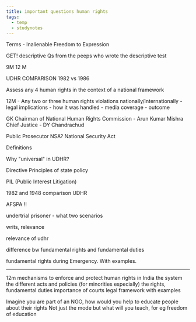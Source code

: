 ```yaml
---
title: important questions human rights
tags:
  - temp
  - studynotes
---
```

Terms - Inalienable
Freedom to Expression

GET! descriptive Qs from the peeps who wrote the descriptive test


9M 
12 M


UDHR COMPARISON 1982 vs 1986 

Assess any 4 human rights in the context of a national framework 

12M - Any two or three human rights violations nationally/internationally
	- legal implications
	- how it was handled
	- media coverage
	- outcome

GK 
Chairman of National Human Rights Commission - Arun Kumar Mishra
Chief Justice - DY Chandrachud

Public Prosecutor
NSA? National Security Act

Definitions

Why "universal" in UDHR?

Directive Principles of state policy

PIL (Public Interest Litigation)


1982 and 1948 comparison UDHR

AFSPA !!

undertrial prisoner - what two scenarios

writs, relevance

relevance of udhr 

difference bw fundamental rights and fundamental duties

fundamental rights during Emergency. With examples.


---
12m
mechanisms to enforce and protect human rights in India 
the system 
	the different acts and policies (for minorities especially)
	the rights, fundamental duties
	importance of courts
	legal framework
	with examples

Imagine you are part of an NGO, how would you help to educate people about their rights 
Not just the mode but what will you teach, for eg freedom of education

